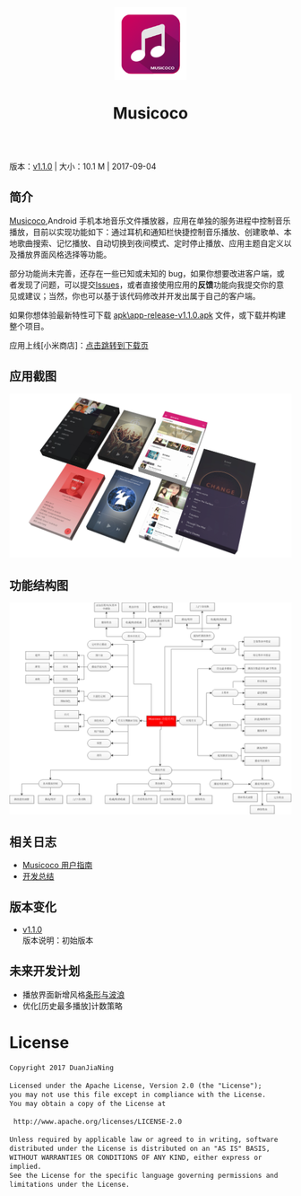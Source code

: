 <p align="center">
	<img width="130px" src="https://raw.githubusercontent.com/DuanJiaNing/Pictures/master/Musicoco/logo.png"/>
	<br/><h1 align="center">Musicoco</h1><br/><br/>
</p>
版本：<a href="https://github.com/DuanJiaNing/Musicoco/tree/v1.1.0">v1.1.0</a> | 大小：10.1 M | 2017-09-04

## 简介
[Musicoco](https://github.com/DuanJiaNing/Musicoco),Android 手机本地音乐文件播放器，应用在单独的服务进程中控制音乐播放，目前以实现功能如下：通过耳机和通知栏快捷控制音乐播放、创建歌单、本地歌曲搜索、记忆播放、自动切换到夜间模式、定时停止播放、应用主题自定义以及播放界面风格选择等功能。

部分功能尚未完善，还存在一些已知或未知的 bug，如果你想要改进客户端，或者发现了问题，可以提交[Issues](https://github.com/DuanJiaNing/Musicoco/issues)，或者直接使用应用的**反馈**功能向我提交你的意见或建议；当然，你也可以基于该代码修改并开发出属于自己的客户端。

如果你想体验最新特性可下载 [apk\app-release-v1.1.0.apk](https://github.com/DuanJiaNing/Musicoco/raw/master/apk/app-release-v1.1.0.apk) 文件，或下载并构建整个项目。

应用上线[小米商店]：[点击跳转到下载页](http://app.mi.com/details?id=com.duan.musicoco&ref=search)

## 应用截图

<img src="https://raw.githubusercontent.com/DuanJiaNing/Pictures/master/Musicoco/Image_020.png"/>

## 功能结构图

<img src="https://raw.githubusercontent.com/DuanJiaNing/Pictures/master/Musicoco/Musicoco功能结构图.png"/>

## 相关日志

- [Musicoco 用户指南](http://www.jianshu.com/p/051e214ebc2e)
- [开发总结](http://www.jianshu.com/p/6b5c6636ba55)

## 版本变化

- [v1.1.0](https://github.com/DuanJiaNing/Musicoco/tree/v1.1.0) <br>
版本说明：初始版本


## 未来开发计划

- 播放界面新增风格[条形与波浪](https://github.com/DuanJiaNing/BarWavesVew)
- 优化[历史最多播放]计数策略

License
============

    Copyright 2017 DuanJiaNing

	Licensed under the Apache License, Version 2.0 (the "License");
	you may not use this file except in compliance with the License.
	You may obtain a copy of the License at

     http://www.apache.org/licenses/LICENSE-2.0

	Unless required by applicable law or agreed to in writing, software
	distributed under the License is distributed on an "AS IS" BASIS,
	WITHOUT WARRANTIES OR CONDITIONS OF ANY KIND, either express or implied.
	See the License for the specific language governing permissions and
	limitations under the License.


